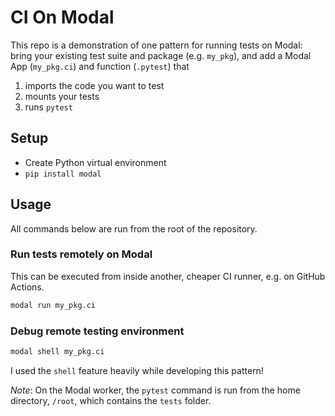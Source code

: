 # CI On Modal

This repo is a demonstration of one pattern for running tests on Modal:
bring your existing test suite and package (e.g. `my_pkg`), and add a Modal App (`my_pkg.ci`) and function (`.pytest`) that

1. imports the code you want to test
2. mounts your tests
3. runs `pytest`

## Setup

- Create Python virtual environment
- `pip install modal`

## Usage

All commands below are run from the root of the repository.

### Run tests remotely on Modal

This can be executed from inside another, cheaper CI runner, e.g. on GitHub Actions.

```bash
modal run my_pkg.ci
```

### Debug remote testing environment

```bash
modal shell my_pkg.ci
```

I used the `shell` feature heavily while developing this pattern!

_Note_: On the Modal worker, the `pytest` command is run from the home directory, `/root`, which contains the `tests` folder.
